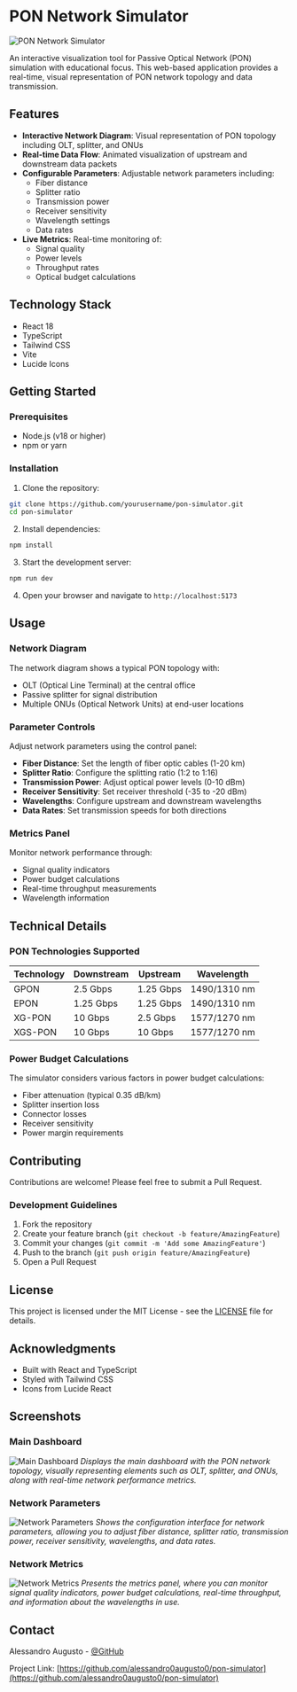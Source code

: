 # PON Network Simulator

![PON Network Simulator](gifs/operation.gif)

An interactive visualization tool for Passive Optical Network (PON) simulation with educational focus. This web-based application provides a real-time, visual representation of PON network topology and data transmission.

## Features

- **Interactive Network Diagram**: Visual representation of PON topology including OLT, splitter, and ONUs
- **Real-time Data Flow**: Animated visualization of upstream and downstream data packets
- **Configurable Parameters**: Adjustable network parameters including:
  - Fiber distance
  - Splitter ratio
  - Transmission power
  - Receiver sensitivity
  - Wavelength settings
  - Data rates
- **Live Metrics**: Real-time monitoring of:
  - Signal quality
  - Power levels
  - Throughput rates
  - Optical budget calculations

## Technology Stack

- React 18
- TypeScript
- Tailwind CSS
- Vite
- Lucide Icons

## Getting Started

### Prerequisites

- Node.js (v18 or higher)
- npm or yarn

### Installation

1. Clone the repository:
```bash
git clone https://github.com/yourusername/pon-simulator.git
cd pon-simulator
```

2. Install dependencies:
```bash
npm install
```

3. Start the development server:
```bash
npm run dev
```

4. Open your browser and navigate to `http://localhost:5173`

## Usage

### Network Diagram

The network diagram shows a typical PON topology with:
- OLT (Optical Line Terminal) at the central office
- Passive splitter for signal distribution
- Multiple ONUs (Optical Network Units) at end-user locations

### Parameter Controls

Adjust network parameters using the control panel:

- **Fiber Distance**: Set the length of fiber optic cables (1-20 km)
- **Splitter Ratio**: Configure the splitting ratio (1:2 to 1:16)
- **Transmission Power**: Adjust optical power levels (0-10 dBm)
- **Receiver Sensitivity**: Set receiver threshold (-35 to -20 dBm)
- **Wavelengths**: Configure upstream and downstream wavelengths
- **Data Rates**: Set transmission speeds for both directions

### Metrics Panel

Monitor network performance through:
- Signal quality indicators
- Power budget calculations
- Real-time throughput measurements
- Wavelength information

## Technical Details

### PON Technologies Supported

| Technology | Downstream | Upstream | Wavelength |
|------------|------------|----------|------------|
| GPON       | 2.5 Gbps   | 1.25 Gbps | 1490/1310 nm |
| EPON       | 1.25 Gbps  | 1.25 Gbps | 1490/1310 nm |
| XG-PON     | 10 Gbps    | 2.5 Gbps  | 1577/1270 nm |
| XGS-PON    | 10 Gbps    | 10 Gbps   | 1577/1270 nm |

### Power Budget Calculations

The simulator considers various factors in power budget calculations:
- Fiber attenuation (typical 0.35 dB/km)
- Splitter insertion loss
- Connector losses
- Receiver sensitivity
- Power margin requirements

## Contributing

Contributions are welcome! Please feel free to submit a Pull Request.

### Development Guidelines

1. Fork the repository
2. Create your feature branch (`git checkout -b feature/AmazingFeature`)
3. Commit your changes (`git commit -m 'Add some AmazingFeature'`)
4. Push to the branch (`git push origin feature/AmazingFeature`)
5. Open a Pull Request

## License

This project is licensed under the MIT License - see the [LICENSE](LICENSE) file for details.

## Acknowledgments

- Built with React and TypeScript
- Styled with Tailwind CSS
- Icons from Lucide React
## Screenshots

### Main Dashboard
![Main Dashboard](images/operation.png)
*Displays the main dashboard with the PON network topology, visually representing elements such as OLT, splitter, and ONUs, along with real-time network performance metrics.*

### Network Parameters
![Network Parameters](images/networkparameters.png)
*Shows the configuration interface for network parameters, allowing you to adjust fiber distance, splitter ratio, transmission power, receiver sensitivity, wavelengths, and data rates.*

### Network Metrics
![Network Metrics](images/networkmetrics.png)
*Presents the metrics panel, where you can monitor signal quality indicators, power budget calculations, real-time throughput, and information about the wavelengths in use.*

## Contact

Alessandro Augusto - [@GitHub](https://github.com/alessandro0augusto0)

Project Link: [https://github.com/alessandro0augusto0/pon-simulator](https://github.com/alessandro0augusto0/pon-simulator)